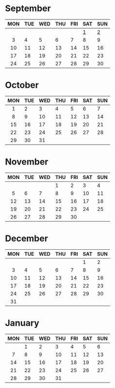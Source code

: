 
# September

|MON|TUE|WED|THU|FRI|SAT|SUN|
|:-:|---|---|---|---|---|---|
||||||[1](/2018-september/1.md)|[2](/2018-september/2.md)|
|3|4|5|6|7|8|9|
|10|11|12|13|14|15|16|
|17|18|19|20|21|22|23|
|24|25|26|27|28|29|30|  

# October

|MON|TUE|WED|THU|FRI|SAT|SUN|
|:-:|---|---|---|---|---|---|
|1|2|3|4|5|6|7|
|8|9|10|11|12|13|14|
|15|16|17|18|19|20|21|
|22|23|24|25|26|27|28|
|29|30|31|||||  

# November

|MON|TUE|WED|THU|FRI|SAT|SUN|
|:-:|---|---|---|---|---|---|
||||1|2|3|4|
|5|6|7|8|9|10|11|
|12|13|14|15|16|17|18|
|19|20|21|22|23|24|25|
|26|27|28|29|30|||  

# December

|MON|TUE|WED|THU|FRI|SAT|SUN|
|:-:|---|---|---|---|---|---|
||||||1|2|
|3|4|5|6|7|8|9|
|10|11|12|13|14|15|16|
|17|18|19|20|21|22|23|
|24|25|26|27|28|29|30|
|31|||||||

# January

|MON|TUE|WED|THU|FRI|SAT|SUN|
|:-:|---|---|---|---|---|---|
||1|2|3|4|5|6|
|7|8|9|10|11|12|13|
|14|15|16|17|18|19|20|
|21|22|23|24|25|26|27|
|28|29|30|31|||||